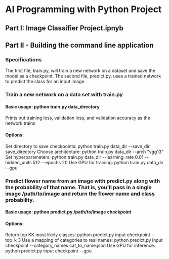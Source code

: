 # AI Programming with Python Project

## Part I: Image Classifier Project.ipnyb

## Part II - Building the command line application

### Specifications
The first file, train.py, will train a new network on a dataset and save the model as a checkpoint. The second file, predict.py, uses a trained network to predict the class for an input image.

### Train a new network on a data set with train.py

#### Basic usage: python train.py data_directory
Prints out training loss, validation loss, and validation accuracy as the network trains
#### Options:
Set directory to save checkpoints: python train.py data_dir --save_dir save_directory
Choose architecture: python train.py data_dir --arch "vgg13"
Set hyperparameters: python train.py data_dir --learning_rate 0.01 --hidden_units 512 --epochs 20
Use GPU for training: python train.py data_dir --gpu

### Predict flower name from an image with predict.py along with the probability of that name. That is, you'll pass in a single image /path/to/image and return the flower name and class probability.

#### Basic usage: python predict.py /path/to/image checkpoint
#### Options:
Return top KK most likely classes: python predict.py input checkpoint --top_k 3
Use a mapping of categories to real names: python predict.py input checkpoint --category_names cat_to_name.json
Use GPU for inference: python predict.py input checkpoint --gpu



